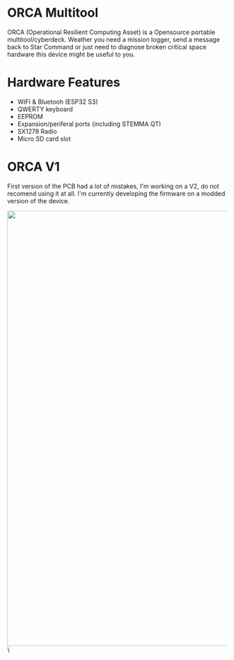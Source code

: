 # ORCA Multitool 

ORCA (Operational Resilient Computing Asset) is a Opensource portable multitool/cyberdeck. Weather you need a mission logger, send a message back to Star Command or just need to diagnose broken critical space hardware this device might be useful to you.

# Hardware Features
- WIFI & Bluetooh (ESP32 S3)
- QWERTY keyboard
- EEPROM
- Expansion/periferal ports (including STEMMA QT)
- SX1278 Radio
- Micro SD card slot

# ORCA V1
First version of the PCB had a lot of mistakes, I'm working on a V2, do not recomend using it at all. I'm currently developing the firmware on a modded version of the device.

<img src='./Photos/ORCA V1.png' width='1000'>\
